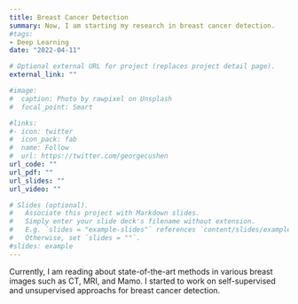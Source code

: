 ```yaml
---
title: Breast Cancer Detection
summary: Now, I am starting my research in breast cancer detection. 
#tags:
- Deep Learning
date: "2022-04-11"

# Optional external URL for project (replaces project detail page).
external_link: ""

#image:
#  caption: Photo by rawpixel on Unsplash
#  focal_point: Smart

#links:
#- icon: twitter
#  icon_pack: fab
#  name: Follow
#  url: https://twitter.com/georgecushen
url_code: ""
url_pdf: ""
url_slides: ""
url_video: ""

# Slides (optional).
#   Associate this project with Markdown slides.
#   Simply enter your slide deck's filename without extension.
#   E.g. `slides = "example-slides"` references `content/slides/example-slides.md`.
#   Otherwise, set `slides = ""`.
#slides: example
---
```


Currently, I am reading about state-of-the-art methods in various breast images such as CT, MRI, and Mamo. I started to work on self-supervised and unsupervised approachs for breast cancer detection. 